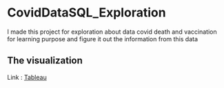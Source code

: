 # CovidDataSQL_Exploration

I made this project for exploration about data covid death and vaccination for learning purpose and figure it out the information from this data

## The visualization
Link : [Tableau](https://public.tableau.com/app/profile/david.tanjaya/viz/CovidDataDashboard_16775743273680/Dashboard1)

